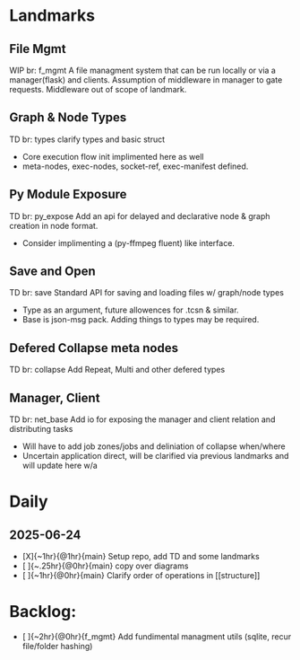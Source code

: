 <!-- 
This file Is the TD Log for me as a solo dev. 
Any new features/Planned things go in the backlog. 
Any thing I work on daily I copy to current day and work on it adding time to current time at the end. If not completed it's coppied back to the top of the backlog and picked up again another day, or the tasks are re-scoped.

Time estimatations follow this format :
    - [ ] {est_time}{@current_time}{branch} Task
    ie:
    - [X] {~10hr}{@5hr}{dev} Converting X to Y
    - [ ] {~1hr}{@2hr}{bug->main} Fix bug xyz

Landmarks are goalposts/Features. Usually anagous with a dev branch.
-->

# Landmarks
## File Mgmt
WIP
br: f_mgmt
A file managment system that can be run locally or via a manager(flask) and clients. Assumption of middleware in manager to gate requests. Middleware out of scope of landmark.

## Graph & Node Types
TD
br: types
clarify types and basic struct 
- Core execution flow init implimented here as well
- meta-nodes, exec-nodes, socket-ref, exec-manifest defined.

## Py Module Exposure
TD
br: py_expose
Add an api for delayed and declarative node & graph creation in node format.
- Consider implimenting a (py-ffmpeg fluent) like interface.

## Save and Open
TD
br: save
Standard API for saving and loading files w/ graph/node types
- Type as an argument, future allowences for .tcsn & similar.
- Base is json-msg pack. Adding things to types may be required.

## Defered Collapse meta nodes
TD
br: collapse
Add Repeat, Multi and other defered types

## Manager, Client 
TD
br: net_base
Add io for exposing the manager and client relation and distributing tasks
- Will have to add job zones/jobs and deliniation of collapse when/where
- Uncertain application direct, will be clarified via previous landmarks and will update here w/a


# Daily

## 2025-06-24
- [X]{~1hr}{@1hr}{main} Setup repo, add TD and some landmarks
- [ ]{~.25hr}{@0hr}{main} copy over diagrams
- [ ]{~1hr}{@0hr}{main} Clarify order of operations in [[structure]]

# Backlog:
- [ ]{~2hr}{@0hr}{f_mgmt} Add fundimental managment utils (sqlite, recur file/folder hashing)